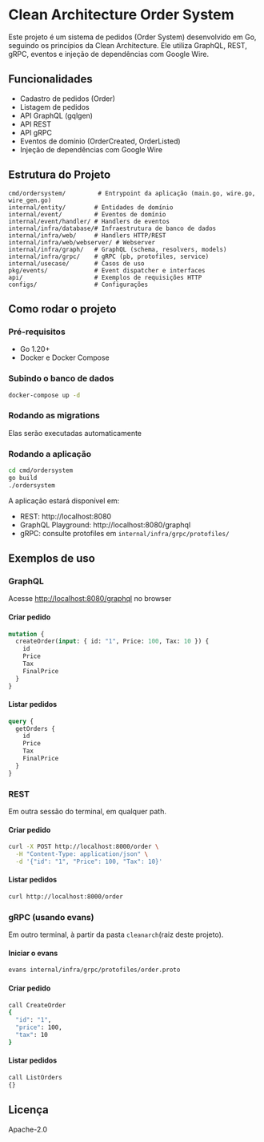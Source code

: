 # Clean Architecture Order System

Este projeto é um sistema de pedidos (Order System) desenvolvido em Go, seguindo os princípios da Clean Architecture. Ele utiliza GraphQL, REST, gRPC, eventos e injeção de dependências com Google Wire.

## Funcionalidades

- Cadastro de pedidos (Order)
- Listagem de pedidos
- API GraphQL (gqlgen)
- API REST
- API gRPC
- Eventos de domínio (OrderCreated, OrderListed)
- Injeção de dependências com Google Wire

## Estrutura do Projeto

```
cmd/ordersystem/         # Entrypoint da aplicação (main.go, wire.go, wire_gen.go)
internal/entity/        # Entidades de domínio
internal/event/         # Eventos de domínio
internal/event/handler/ # Handlers de eventos
internal/infra/database/# Infraestrutura de banco de dados
internal/infra/web/     # Handlers HTTP/REST
internal/infra/web/webserver/ # Webserver
internal/infra/graph/   # GraphQL (schema, resolvers, models)
internal/infra/grpc/    # gRPC (pb, protofiles, service)
internal/usecase/       # Casos de uso
pkg/events/             # Event dispatcher e interfaces
api/                    # Exemplos de requisições HTTP
configs/                # Configurações

```

## Como rodar o projeto

### Pré-requisitos

- Go 1.20+
- Docker e Docker Compose

### Subindo o banco de dados

```sh
docker-compose up -d
```

### Rodando as migrations

Elas serão executadas automaticamente

### Rodando a aplicação

```sh
cd cmd/ordersystem
go build
./ordersystem
```

A aplicação estará disponível em:

- REST: http://localhost:8080
- GraphQL Playground: http://localhost:8080/graphql
- gRPC: consulte protofiles em `internal/infra/grpc/protofiles/`

## Exemplos de uso

### GraphQL

Acesse <http://localhost:8080/graphql> no browser

#### Criar pedido

```graphql
mutation {
  createOrder(input: { id: "1", Price: 100, Tax: 10 }) {
    id
    Price
    Tax
    FinalPrice
  }
}
```

#### Listar pedidos

```graphql
query {
  getOrders {
    id
    Price
    Tax
    FinalPrice
  }
}
```

### REST

Em outra sessão do terminal, em qualquer path.

#### Criar pedido

```sh
curl -X POST http://localhost:8000/order \
  -H "Content-Type: application/json" \
  -d '{"id": "1", "Price": 100, "Tax": 10}'
```

#### Listar pedidos

```sh
curl http://localhost:8000/order
```

### gRPC (usando evans)

Em outro terminal, à partir da pasta `cleanarch`(raiz deste projeto).

#### Iniciar o evans

```sh
evans internal/infra/grpc/protofiles/order.proto
```

#### Criar pedido

```sh
call CreateOrder
{
  "id": "1",
  "price": 100,
  "tax": 10
}
```

#### Listar pedidos

```sh
call ListOrders
{}
```

## Licença

Apache-2.0
